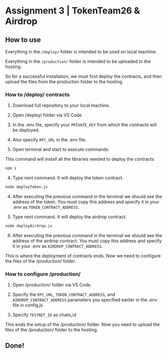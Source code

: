 # Assignment 3 | TokenTeam26 & Airdrop

## How to use

Everything in the `/deploy/` folder is intended to be used on local machine.

Everything in the `/production/` folder is intended to be uploaded to the hosting.

So for a successful installation, we must first deploy the contracts, and then upload the files from the production folder to the hosting.

### How to /deploy/ contracts

1. Download full repository to your local machine.

2. Open /deploy/ folder via VS Code

3. In the .env file, specify your `PRIVATE_KEY` from which the contracts will be deployed.

3. Also specify `RPC_URL` in the .env file.

3. Open terminal and start to execute commands:

This command will install all the libraries needed to deploy the contracts

```bash
npm i
```

4. Type next command. It will deploy the token contract.

```bash
node deployToken.js
```

4. Аfter executing the previous command in the terminal we should see the address of the token. You must copy this address and specify it in your .env as `TOKEN_CONTRACT_ADDRESS`.

5. Type next command. It will deploy the airdrop contract.

```bash
node deployAirdrop.js
```

6. Аfter executing the previous command in the terminal we should see the address of the airdrop contract. You must copy this address and specify it in your .env as `AIRDROP_CONTRACT_ADDRESS`.

This is where the deployment of contracts ends. Now we need to configure the files of the /production/ folder.

### How to configure /production/

1. Open /production/ folder via VS Code.

2. Specify the `RPC_URL`, `TOKEN_CONTRACT_ADDRESS`, and `AIRDROP_CONTRACT_ADDRESS` parameters you specified earlier in the .env file in config.js

3. Specify `TESTNET_ID` as chain_id

This ends the setup of the /production/ folder. Now you need to upload the files of the /production/ folder to the hosting.

## Done!
